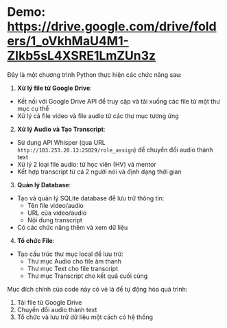 Demo: https://drive.google.com/drive/folders/1_oVkhMaU4M1-ZIkb5sL4XSRE1LmZUn3z
===========

Đây là một chương trình Python thực hiện các chức năng sau:

1. **Xử lý file từ Google Drive**:
- Kết nối với Google Drive API để truy cập và tải xuống các file từ một thư mục cụ thể
- Xử lý cả file video và file audio từ các thư mục tương ứng

2. **Xử lý Audio và Tạo Transcript**:
- Sử dụng API Whisper (qua URL `http://103.253.20.13:25029/role_assign`) để chuyển đổi audio thành text
- Xử lý 2 loại file audio: từ học viên (HV) và mentor
- Kết hợp transcript từ cả 2 người nói và định dạng thời gian

3. **Quản lý Database**:
- Tạo và quản lý SQLite database để lưu trữ thông tin:
  - Tên file video/audio
  - URL của video/audio
  - Nội dung transcript
- Có các chức năng thêm và xem dữ liệu

4. **Tổ chức File**:
- Tạo cấu trúc thư mục local để lưu trữ:
  - Thư mục Audio cho file âm thanh
  - Thư mục Text cho file transcript
  - Thư mục Transcript cho kết quả cuối cùng

Mục đích chính của code này có vẻ là để tự động hóa quá trình:
1. Tải file từ Google Drive
2. Chuyển đổi audio thành text
3. Tổ chức và lưu trữ dữ liệu một cách có hệ thống